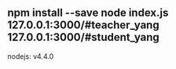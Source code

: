 npm install --save
node index.js
127.0.0.1:3000/#teacher_yang
127.0.0.1:3000/#student_yang
--------------------------
nodejs: v4.4.0
